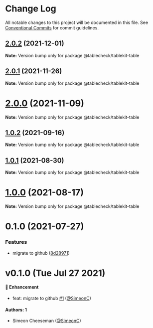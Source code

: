 # Change Log

All notable changes to this project will be documented in this file.
See [Conventional Commits](https://conventionalcommits.org) for commit guidelines.

## [2.0.2](https://github.com/tablecheck/tablekit/compare/@tablecheck/tablekit-table@2.0.1...@tablecheck/tablekit-table@2.0.2) (2021-12-01)

**Note:** Version bump only for package @tablecheck/tablekit-table





## [2.0.1](https://github.com/tablecheck/tablekit/compare/@tablecheck/tablekit-table@2.0.0...@tablecheck/tablekit-table@2.0.1) (2021-11-26)

**Note:** Version bump only for package @tablecheck/tablekit-table





# [2.0.0](https://github.com/tablecheck/tablekit/compare/@tablecheck/tablekit-table@1.0.2...@tablecheck/tablekit-table@2.0.0) (2021-11-09)

**Note:** Version bump only for package @tablecheck/tablekit-table





## [1.0.2](https://github.com/tablecheck/tablekit/compare/@tablecheck/tablekit-table@1.0.1...@tablecheck/tablekit-table@1.0.2) (2021-09-16)

**Note:** Version bump only for package @tablecheck/tablekit-table





## [1.0.1](https://github.com/tablecheck/tablekit/compare/@tablecheck/tablekit-table@1.0.0...@tablecheck/tablekit-table@1.0.1) (2021-08-30)

**Note:** Version bump only for package @tablecheck/tablekit-table





# [1.0.0](https://github.com/tablecheck/tablekit/compare/@tablecheck/tablekit-table@0.1.0...@tablecheck/tablekit-table@1.0.0) (2021-08-17)

**Note:** Version bump only for package @tablecheck/tablekit-table





# 0.1.0 (2021-07-27)


### Features

* migrate to github ([8d28971](https://github.com/tablecheck/tablekit/commit/8d28971175010fcb2a3cd9c48a749e7af1bdc9f9))





# v0.1.0 (Tue Jul 27 2021)

#### 🚀 Enhancement

- feat: migrate to github [#1](https://github.com/tablecheck/tablekit/pull/1) ([@SimeonC](https://github.com/SimeonC))

#### Authors: 1

- Simeon Cheeseman ([@SimeonC](https://github.com/SimeonC))
